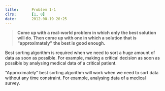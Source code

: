 ```yaml
---
title:      Problem 1-1
clrs:       [1, 0]
date:       2012-08-19 20:25
---
```


>**Come up with a real-world problem in which only the best solution will do. Then come up with one in which a solution that is "approximately" the best is good enough.**

Best sorting algorithm is required when we need to sort a huge amount of data as soon as possible. For example, making a critical decision as soon as possible by analysing medical data of a critical patient.

"Approximately" best sorting algorithm will work when we need to sort data without any time constraint. For example, analysing data of a medical survey.